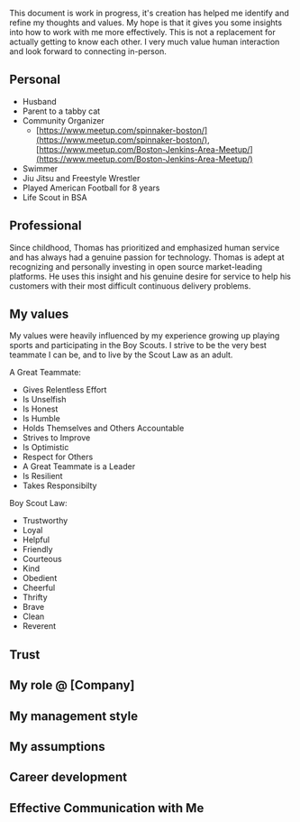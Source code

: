 This document is work in progress, it's creation has helped me identify and refine my thoughts and values. My hope is that it gives you some insights into how to work with me more effectively. This is not a replacement for actually getting to know each other. I very much value human interaction and look forward to connecting in-person.

## Personal

- Husband
- Parent to a tabby cat
- Community Organizer
  -  [https://www.meetup.com/spinnaker-boston/](https://www.meetup.com/spinnaker-boston/), [https://www.meetup.com/Boston-Jenkins-Area-Meetup/](https://www.meetup.com/Boston-Jenkins-Area-Meetup/)
- Swimmer
- Jiu Jitsu and Freestyle Wrestler
- Played American Football for 8 years
- Life Scout in BSA

## Professional
Since childhood, Thomas has prioritized and emphasized human service and has always had a genuine passion for technology. Thomas is adept at recognizing and personally investing in open source market-leading platforms. He uses this insight and his genuine desire for service to help his customers with their most difficult continuous delivery problems.

## My values 
My values were heavily influenced by my experience growing up playing sports and participating in the Boy Scouts. I strive to be the very best teammate I can be, and to live by the Scout Law as an adult. 

A Great Teammate: 
- Gives Relentless Effort
- Is Unselfish
- Is Honest
- Is Humble
- Holds Themselves and Others Accountable
- Strives to Improve
- Is Optimistic
- Respect for Others
- A Great Teammate is a Leader
- Is Resilient
- Takes Responsibilty

Boy Scout Law:
- Trustworthy
- Loyal
- Helpful
- Friendly
- Courteous
- Kind
- Obedient
- Cheerful
- Thrifty
- Brave
- Clean
- Reverent

## Trust


## My role @ [Company]


## My management style


## My assumptions


## Career development


## Effective Communication with Me
